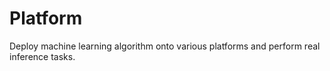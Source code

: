 # Platform
Deploy machine learning algorithm onto various platforms and perform real inference tasks.